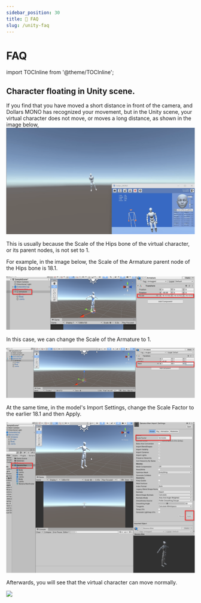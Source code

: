 ```yaml
---
sidebar_position: 30
title: 📢 FAQ
slug: /unity-faq
---	
```


# FAQ

import TOCInline from '@theme/TOCInline';

<TOCInline toc={toc} />

## Character floating in Unity scene.

If you find that you have moved a short distance in front of the camera, and Dollars MONO has recognized your movement, but in the Unity scene, your virtual character does not move, or moves a long distance, as shown in the image below,
![](../../img/unityfaq1.gif)

This is usually because the Scale of the Hips bone of the virtual character, or its parent nodes, is not set to 1.

For example, in the image below, the Scale of the Armature parent node of the Hips bone is 18.1.

![](../../img/2023_11_13_17_35_49.png)

In this case, we can change the Scale of the Armature to 1.

![](../../img/2023_11_13_17_41_08.png)

At the same time, in the model's Import Settings, change the Scale Factor to the earlier 18.1 and then Apply.

![](../../img/2023_11_13_17_41_40.png)

Afterwards, you will see that the virtual character can move normally.

![](../../img/unityfaq2.gif)
